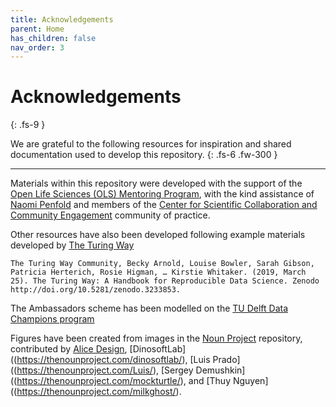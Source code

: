 ```yaml
---
title: Acknowledgements
parent: Home
has_children: false
nav_order: 3
---
```


# Acknowledgements
{: .fs-9 }

We are grateful to the following resources for inspiration and shared documentation used to develop this repository.
{: .fs-6 .fw-300 }

---

Materials within this repository were developed with the support of the [Open Life Sciences (OLS) Mentoring Program](https://openlifesci.org), with the kind assistance of [Naomi Penfold](https://github.com/npscience) and members of the [Center for Scientific Collaboration and Community Engagement](https://www.cscce.org) community of practice.

Other resources have also been developed following example materials developed by [The Turing Way](https://the-turing-way.netlify.app/welcome)

`The Turing Way Community, Becky Arnold, Louise Bowler, Sarah Gibson, Patricia Herterich, Rosie Higman, … Kirstie Whitaker. (2019, March 25). The Turing Way: A Handbook for Reproducible Data Science. Zenodo http://doi.org/10.5281/zenodo.3233853.`

The Ambassadors scheme has been modelled on the [TU Delft Data Champions program](https://www.tudelft.nl/en/library/current-topics/research-data-management/r/support/data-champions/)

Figures have been created from images in the [Noun Project](https://thenounproject.com) repository, contributed by [Alice Design](https://thenounproject.com/rose-alice-design/), [DinosoftLab]((https://thenounproject.com/dinosoftlab/), [Luis Prado]((https://thenounproject.com/Luis/), [Sergey Demushkin]((https://thenounproject.com/mockturtle/), and [Thuy Nguyen]((https://thenounproject.com/milkghost/).
